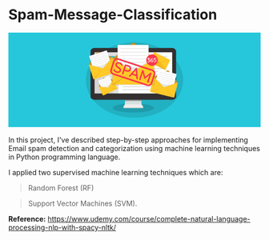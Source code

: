 # Spam-Message-Classification

<center><img src="https://github.com/naauuz/Natural-Language-Processing-NLP-with-8-Projects/blob/main/Image/spam.jpeg"></center>


In this project, I've described step-by-step approaches for implementing Email spam detection and categorization using machine learning techniques in Python programming language.

I applied two supervised machine learning techniques which are:
 
> Random Forest (RF) 

> Support Vector Machines (SVM).

**Reference:**
https://www.udemy.com/course/complete-natural-language-processing-nlp-with-spacy-nltk/

